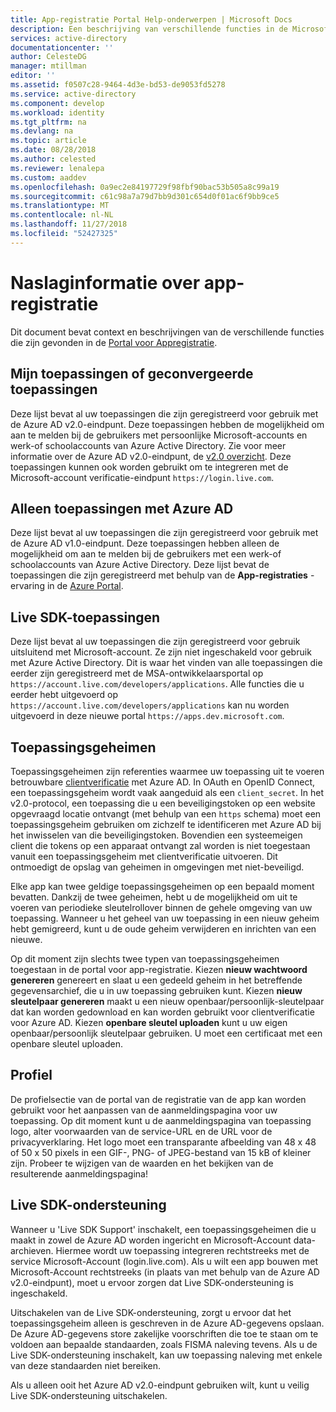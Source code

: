 ```yaml
---
title: App-registratie Portal Help-onderwerpen | Microsoft Docs
description: Een beschrijving van verschillende functies in de Microsoft app-registratieportal.
services: active-directory
documentationcenter: ''
author: CelesteDG
manager: mtillman
editor: ''
ms.assetid: f0507c28-9464-4d3e-bd53-de9053fd5278
ms.service: active-directory
ms.component: develop
ms.workload: identity
ms.tgt_pltfrm: na
ms.devlang: na
ms.topic: article
ms.date: 08/28/2018
ms.author: celested
ms.reviewer: lenalepa
ms.custom: aaddev
ms.openlocfilehash: 0a9ec2e84197729f98fbf90bac53b505a8c99a19
ms.sourcegitcommit: c61c98a7a79d7bb9d301c654d0f01ac6f9bb9ce5
ms.translationtype: MT
ms.contentlocale: nl-NL
ms.lasthandoff: 11/27/2018
ms.locfileid: "52427325"
---
```

# <a name="app-registration-reference"></a>Naslaginformatie over app-registratie
Dit document bevat context en beschrijvingen van de verschillende functies die zijn gevonden in de [Portal voor Appregistratie](https://apps.dev.microsoft.com/?referrer=https://azure.microsoft.com/).

## <a name="my-applications-or-converged-applications"></a>Mijn toepassingen of geconvergeerde toepassingen
Deze lijst bevat al uw toepassingen die zijn geregistreerd voor gebruik met de Azure AD v2.0-eindpunt. Deze toepassingen hebben de mogelijkheid om aan te melden bij de gebruikers met persoonlijke Microsoft-accounts en werk-of schoolaccounts van Azure Active Directory. Zie voor meer informatie over de Azure AD v2.0-eindpunt, de [v2.0 overzicht](active-directory-appmodel-v2-overview.md). Deze toepassingen kunnen ook worden gebruikt om te integreren met de Microsoft-account verificatie-eindpunt `https://login.live.com`.

## <a name="azure-ad-only-applications"></a>Alleen toepassingen met Azure AD
Deze lijst bevat al uw toepassingen die zijn geregistreerd voor gebruik met de Azure AD v1.0-eindpunt. Deze toepassingen hebben alleen de mogelijkheid om aan te melden bij de gebruikers met een werk-of schoolaccounts van Azure Active Directory. Deze lijst bevat de toepassingen die zijn geregistreerd met behulp van de **App-registraties** -ervaring in de [Azure Portal](https://portal.azure.com).

## <a name="live-sdk-applications"></a>Live SDK-toepassingen
Deze lijst bevat al uw toepassingen die zijn geregistreerd voor gebruik uitsluitend met Microsoft-account. Ze zijn niet ingeschakeld voor gebruik met Azure Active Directory. Dit is waar het vinden van alle toepassingen die eerder zijn geregistreerd met de MSA-ontwikkelaarsportal op `https://account.live.com/developers/applications`. Alle functies die u eerder hebt uitgevoerd op `https://account.live.com/developers/applications` kan nu worden uitgevoerd in deze nieuwe portal `https://apps.dev.microsoft.com`.

## <a name="application-secrets"></a>Toepassingsgeheimen
Toepassingsgeheimen zijn referenties waarmee uw toepassing uit te voeren betrouwbare [clientverificatie](https://tools.ietf.org/html/rfc6749#section-2.3) met Azure AD. In OAuth en OpenID Connect, een toepassingsgeheim wordt vaak aangeduid als een `client_secret`. In het v2.0-protocol, een toepassing die u een beveiligingstoken op een website opgevraagd locatie ontvangt (met behulp van een `https` schema) moet een toepassingsgeheim gebruiken om zichzelf te identificeren met Azure AD bij het inwisselen van die beveiligingstoken. Bovendien een systeemeigen client die tokens op een apparaat ontvangt zal worden is niet toegestaan vanuit een toepassingsgeheim met clientverificatie uitvoeren. Dit ontmoedigt de opslag van geheimen in omgevingen met niet-beveiligd.

Elke app kan twee geldige toepassingsgeheimen op een bepaald moment bevatten. Dankzij de twee geheimen, hebt u de mogelijkheid om uit te voeren van periodieke sleutelrollover binnen de gehele omgeving van uw toepassing. Wanneer u het geheel van uw toepassing in een nieuw geheim hebt gemigreerd, kunt u de oude geheim verwijderen en inrichten van een nieuwe.

Op dit moment zijn slechts twee typen van toepassingsgeheimen toegestaan in de portal voor app-registratie. Kiezen **nieuw wachtwoord genereren** genereert en slaat u een gedeeld geheim in het betreffende gegevensarchief, die u in uw toepassing gebruiken kunt. Kiezen **nieuw sleutelpaar genereren** maakt u een nieuw openbaar/persoonlijk-sleutelpaar dat kan worden gedownload en kan worden gebruikt voor clientverificatie voor Azure AD. Kiezen **openbare sleutel uploaden** kunt u uw eigen openbaar/persoonlijk sleutelpaar gebruiken.
U moet een certificaat met een openbare sleutel uploaden.

## <a name="profile"></a>Profiel
De profielsectie van de portal van de registratie van de app kan worden gebruikt voor het aanpassen van de aanmeldingspagina voor uw toepassing. Op dit moment kunt u de aanmeldingspagina van toepassing logo, alter voorwaarden van de service-URL en de URL voor de privacyverklaring. Het logo moet een transparante afbeelding van 48 x 48 of 50 x 50 pixels in een GIF-, PNG- of JPEG-bestand van 15 kB of kleiner zijn. Probeer te wijzigen van de waarden en het bekijken van de resulterende aanmeldingspagina!

## <a name="live-sdk-support"></a>Live SDK-ondersteuning
Wanneer u 'Live SDK Support' inschakelt, een toepassingsgeheimen die u maakt in zowel de Azure AD worden ingericht en Microsoft-Account data-archieven. Hiermee wordt uw toepassing integreren rechtstreeks met de service Microsoft-Account (login.live.com). Als u wilt een app bouwen met Microsoft-Account rechtstreeks (in plaats van met behulp van de Azure AD v2.0-eindpunt), moet u ervoor zorgen dat Live SDK-ondersteuning is ingeschakeld.

Uitschakelen van de Live SDK-ondersteuning, zorgt u ervoor dat het toepassingsgeheim alleen is geschreven in de Azure AD-gegevens opslaan. De Azure AD-gegevens store zakelijke voorschriften die toe te staan om te voldoen aan bepaalde standaarden, zoals FISMA naleving tevens. Als u de Live SDK-ondersteuning inschakelt, kan uw toepassing naleving met enkele van deze standaarden niet bereiken.

Als u alleen ooit het Azure AD v2.0-eindpunt gebruiken wilt, kunt u veilig Live SDK-ondersteuning uitschakelen.

